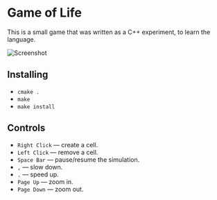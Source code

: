 # Game of Life

This is a small game that was written as a C++ experiment, to learn the language.

![Screenshot](http://i.imgur.com/ted4wwz.png)

## Installing
* `cmake .`
* `make`
* `make install`

## Controls
* `Right Click` — create a cell.
* `Left Click` — remove a cell.
* `Space Bar` — pause/resume the simulation.
* `,` — slow down.
* `.` — speed up.
* `Page Up` — zoom in.
* `Page Down` — zoom out.
